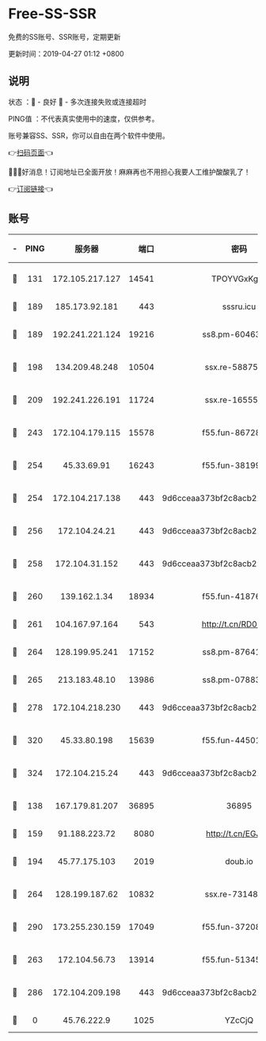 # Free-SS-SSR

免费的SS账号、SSR账号，定期更新

更新时间：2019-04-27 01:12 +0800

## 说明

状态     ：🙂 - 良好 🙁 - 多次连接失败或连接超时

PING值   ：不代表真实使用中的速度，仅供参考。

账号兼容SS、SSR，你可以自由在两个软件中使用。

👉[扫码页面](https://liesauer.github.io/Free-SS-SSR/)👈

🎉🎉🎉好消息！订阅地址已全面开放！麻麻再也不用担心我要人工维护酸酸乳了！

👉[订阅链接](https://www.liesauer.net/yogurt/subscribe?ACCESS_TOKEN=DAYxR3mMaZAsaqUb)👈

## 账号

|-|PING|服务器|端口|密码|加密方式|区域|
|:----:|:----:|:-----:|-----:|:----:|:----:|:----:|
|🙂|131|172.105.217.127|14541|TPOYVGxKglpi|aes-256-cfb|JP|
|🙂|189|185.173.92.181|443|sssru.icu|rc4-md5|RU|
|🙂|189|192.241.221.124|19216|ss8.pm-60463173|aes-256-cfb|US|
|🙂|198|134.209.48.248|10504|ssx.re-58875699|aes-256-cfb|US|
|🙂|209|192.241.226.191|11724|ssx.re-16555681|aes-256-cfb|US|
|🙂|243|172.104.179.115|15578|f55.fun-86728448|aes-256-cfb|SG|
|🙂|254|45.33.69.91|16243|f55.fun-38199341|aes-256-cfb|US|
|🙂|254|172.104.217.138|443|9d6cceaa373bf2c8acb22e60b6a58be6|aes-256-cfb|US|
|🙂|256|172.104.24.21|443|9d6cceaa373bf2c8acb22e60b6a58be6|aes-256-cfb|US|
|🙂|258|172.104.31.152|443|9d6cceaa373bf2c8acb22e60b6a58be6|aes-256-cfb|US|
|🙂|260|139.162.1.34|18934|f55.fun-41876955|aes-256-cfb|SG|
|🙂|261|104.167.97.164|543|http://t.cn/RD0D7sx|rc4-md5|CA|
|🙂|264|128.199.95.241|17152|ss8.pm-87641460|aes-256-cfb|SG|
|🙂|265|213.183.48.10|13986|ss8.pm-07883596|rc4-md5|RU|
|🙂|278|172.104.218.230|443|9d6cceaa373bf2c8acb22e60b6a58be6|aes-256-cfb|US|
|🙂|320|45.33.80.198|15639|f55.fun-44501835|aes-256-cfb|US|
|🙂|324|172.104.215.24|443|9d6cceaa373bf2c8acb22e60b6a58be6|aes-256-cfb|US|
|🙂|138|167.179.81.207|36895|36895|aes-256-cfb|JP|
|🙂|159|91.188.223.72|8080|http://t.cn/EGJIyrl|rc4-md5|RU|
|🙂|194|45.77.175.103|2019|doub.io|aes-128-ctr|SG|
|🙂|264|128.199.187.62|10832|ssx.re-73148859|aes-256-cfb|SG|
|🙂|290|173.255.230.159|17049|f55.fun-37208047|aes-256-cfb|US|
|🙁|263|172.104.56.73|13914|f55.fun-51345667|aes-256-cfb|SG|
|🙁|286|172.104.209.198|443|9d6cceaa373bf2c8acb22e60b6a58be6|aes-256-cfb|US|
|🙁|0|45.76.222.9|1025|YZcCjQ|rc4-md5|JP|
